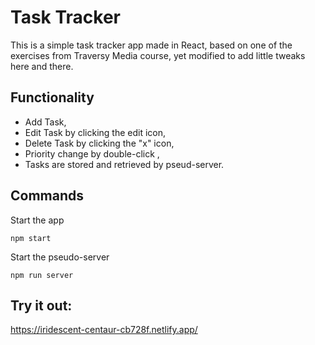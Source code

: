 # Task Tracker

This is a simple task tracker app made in React, based on one of the exercises from Traversy Media course, yet modified to add little tweaks here and there.

## Functionality
* Add Task,
* Edit Task by clicking the edit icon,
* Delete Task by clicking the "x" icon,
* Priority change by double-click ,
* Tasks are stored and retrieved by pseud-server.

## Commands

Start the app
````
npm start
````

Start the pseudo-server
```` 
npm run server
````

## Try it out:
https://iridescent-centaur-cb728f.netlify.app/
